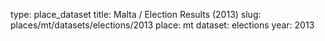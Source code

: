 type: place_dataset
title: Malta / Election Results (2013)
slug: places/mt/datasets/elections/2013
place: mt
dataset: elections
year: 2013
